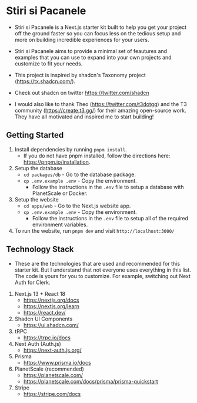 # Stiri si Pacanele

- Stiri si Pacanele is a Next.js starter kit built to help you get your project off the ground faster so you can focus less on the tedious setup and more on building incredible experiences for your users.
- Stiri si Pacanele aims to provide a minimal set of feautures and examples that you can use to expand into your own projects and customize to fit your needs.

- This project is inspired by shadcn's Taxonomy project (https://tx.shadcn.com/).
- Check out shadcn on twitter https://twitter.com/shadcn

- I would also like to thank Theo (https://twitter.com/t3dotgg) and the T3 community (https://create.t3.gg/) for their amazing open-source work. They have all motivated and inspired me to start building!

## Getting Started

1. Install dependencies by running `pnpm install`.
   - If you do not have pnpm installed, follow the directions here: https://pnpm.io/installation.
2. Setup the database
   - `cd packages/db` - Go to the database package.
   - `cp .env.example .env` - Copy the environment.
     - Follow the instructions in the `.env` file to setup a database with PlanetScale or Docker.
3. Setup the website
   - `cd apps/web` - Go to the Next.js website app.
   - `cp .env.example .env` - Copy the environment.
     - Follow the instructions in the `.env` file to setup all of the required environment variables.
4. To run the website, run `pnpm dev` and visit `http://localhost:3000/`

## Technology Stack

- These are the technologies that are used and recommended for this starter kit. But I understand that not everyone uses everything in this list. The code is yours for you to customize. For example, switching out Next Auth for Clerk.

1. Next.js 13 + React 18
   - https://nextjs.org/docs
   - https://nextjs.org/learn
   - https://react.dev/
2. Shadcn UI Components
   - https://ui.shadcn.com/
3. tRPC
   - https://trpc.io/docs
4. Next Auth (Auth.js)
   - https://next-auth.js.org/
5. Prisma
   - https://www.prisma.io/docs
6. PlanetScale (recommended)
   - https://planetscale.com/
   - https://planetscale.com/docs/prisma/prisma-quickstart
7. Stripe
   - https://stripe.com/docs
